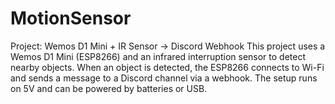 # MotionSensor
Project: Wemos D1 Mini + IR Sensor → Discord Webhook This project uses a Wemos D1 Mini (ESP8266) and an infrared interruption sensor to detect nearby objects. When an object is detected, the ESP8266 connects to Wi-Fi and sends a message to a Discord channel via a webhook. The setup runs on 5V and can be powered by batteries or USB.
